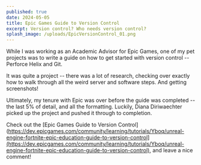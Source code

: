 ```yaml
---
published: true
date: 2024-05-05
title: Epic Games Guide to Version Control
excerpt: Version control? Who needs version control?
splash_image: /uploads/EpicVersionControl_01.png
---
```

While I was working as an Academic Advisor for Epic Games, one of my pet projects was to write a guide on how to get started with version control -- Perforce Helix and Git.

It was quite a project -- there was a lot of research, checking over exactly how to walk through all the weird server and software steps. And getting screenshots!

Ultimately, my tenure with Epic was over before the guide was completed -- the last 5% of detail, and all the formatting. Luckily, Diana Diriwaechter picked up the project and pushed it through to completion.

Check out the [Epic Games Guide to Version Control](https://dev.epicgames.com/community/learning/tutorials/Yboq/unreal-engine-fortnite-epic-education-guide-to-version-control](https://dev.epicgames.com/community/learning/tutorials/Yboq/unreal-engine-fortnite-epic-education-guide-to-version-control), and leave a nice comment!